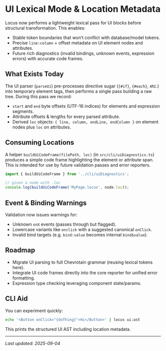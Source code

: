 # UI Lexical Mode & Location Metadata

Locus now performs a lightweight lexical pass for UI blocks before structural transformation. This enables:

- Stable token boundaries that won’t conflict with database/model tokens.
- Precise `line:column` + offset metadata on UI element nodes and attributes.
- Future rich diagnostics (invalid bindings, unknown events, expression errors) with accurate code frames.

## What Exists Today

The UI parser (`parseUi`) pre-processes directive sugar (`{#if}`, `{#each}`, etc.) into temporary element tags, then performs a single pass building a raw tree. During this pass we record:

- `start` and `end` byte offsets (UTF-16 indices) for elements and expression segments.
- Attribute offsets & lengths for every parsed attribute.
- Derived `loc` objects: `{ line, column, endLine, endColumn }` on element nodes plus `loc` on attributes.

## Consuming Locations

A helper `buildUiCodeFrame(filePath, loc)` (in `src/cli/uiDiagnostics.ts`) produces a simple code frame highlighting the element or attribute span. This is intended for use by future validation passes and error reporters.

```ts
import { buildUiCodeFrame } from '../cli/uiDiagnostics';

// given a node with .loc
console.log(buildUiCodeFrame('MyPage.locus', node.loc));
```

## Event & Binding Warnings

Validation now issues warnings for:

- Unknown `onX` events (passes through but flagged).
- Lowercase variants like `onclick` with a suggested canonical `onClick`.
- Invalid bind targets (e.g. `bind:value` becomes internal `bind$value`).

## Roadmap

- Migrate UI parsing to full Chevrotain grammar (reusing lexical tokens here).
- Integrate UI code frames directly into the core reporter for unified error formatting.
- Expression type checking leveraging component state/params.

## CLI Aid

You can experiment quickly:

```bash
echo '<Button onClick="{doThing}">Hi</Button>' | locus ui:ast
```

This prints the structured UI AST including location metadata.

---
_Last updated: 2025-09-04_
